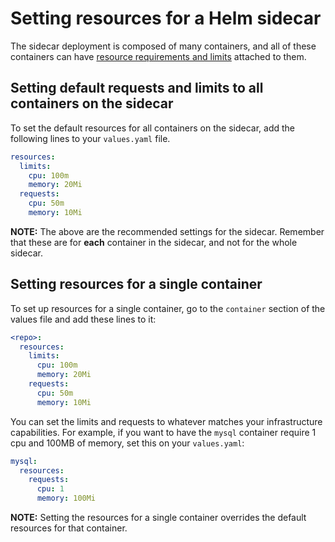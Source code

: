 # Setting resources for a Helm sidecar

The sidecar deployment is composed of many containers, and all of these containers can have
[resource requirements and limits](https://kubernetes.io/docs/concepts/configuration/manage-resources-containers/) attached to them.

## Setting default requests and limits to all containers on the sidecar

To set the default resources for all containers on the sidecar, add the following lines
to your `values.yaml` file.

```yaml
resources:
  limits:
    cpu: 100m
    memory: 20Mi
  requests:
    cpu: 50m
    memory: 10Mi
```

**NOTE:** The above are the recommended settings for the sidecar. Remember that these are for
**each** container in the sidecar, and not for the whole sidecar.

## Setting resources for a single container
To set up resources for a single container, go to the `container` section of the values file
and add these lines to it:

```yaml
<repo>:
  resources:
    limits:
      cpu: 100m
      memory: 20Mi
    requests:
      cpu: 50m
      memory: 10Mi
```

You can set the limits and requests to whatever matches your infrastructure capabilities.
For example, if you want to have the `mysql` container require 1 cpu and 100MB of memory,
set this on your `values.yaml`:

```yaml
mysql:
  resources:
    requests:
      cpu: 1
      memory: 100Mi
```

**NOTE:** Setting the resources for a single container overrides the default resources
for that container.





